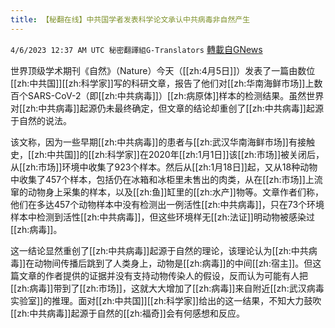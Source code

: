 ```yaml
---
title: 【秘翻在线】中共国学者发表科学论文承认中共病毒非自然产生
---
```

`4/6/2023 12:37 AM UTC 秘密翻譯組G-Translators` [轉載自GNews](https://gnews.org/articles/1074357)

         

世界顶级学术期刊《自然》（Nature）今天（[[zh:4月5日]]）发表了一篇由数位[[zh:中共国]][[zh:科学家]]写的科研文章，报告了他们对[[zh:华南海鲜市场]]上数百个SARS-CoV-2（即[[zh:中共病毒]]）[[zh:病原体]]样本的检测结果。虽然世界对[[zh:中共病毒]]起源仍未最终确定，但文章的结论却重创了[[zh:中共病毒]]起源于自然的说法。

该文称，因为一些早期[[zh:中共病毒]]的患者与[[zh:武汉华南海鲜市场]]有接触史，[[zh:中共国]]的[[zh:科学家]]在2020年[[zh:1月1日]]该[[zh:市场]]被关闭后，从[[zh:市场]]环境中收集了923个样本。然后从[[zh:1月18日]]起，又从18种动物中收集了457个样本，包括仍在冰箱和冰柜里未售出的肉类，从在[[zh:市场]]上流窜的动物身上采集的样本，以及[[zh:鱼]]缸里的[[zh:水产]]物等。文章作者们称，他们在多达457个动物样本中没有检测出一例活性[[zh:中共病毒]]，只在73个环境样本中检测到活性[[zh:中共病毒]]，但这些环境样无[[zh:法证]]明动物被感染过[[zh:病毒]]。

这一结论显然重创了[[zh:中共病毒]]起源于自然的理论，该理论认为[[zh:中共病毒]]在动物间传播后跳到了人类身上，动物是[[zh:病毒]]的中间[[zh:宿主]]。但这篇文章的作者提供的证据并没有支持动物传染人的假设，反而认为可能有人把[[zh:病毒]]带到了[[zh:市场]]，这就大大增加了[[zh:病毒]]来自附近[[zh:武汉病毒实验室]]的推理。面对[[zh:中共国]][[zh:科学家]]给出的这一结果，不知大力鼓吹[[zh:中共病毒]]起源于自然的[[zh:福奇]]会有何感想和反应。
